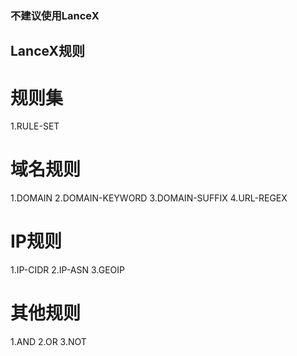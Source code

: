 ### 不建议使用LanceX
## LanceX规则
# 规则集
1.RULE-SET
# 域名规则
1.DOMAIN
2.DOMAIN-KEYWORD
3.DOMAIN-SUFFIX
4.URL-REGEX
# IP规则
1.IP-CIDR
2.IP-ASN
3.GEOIP
# 其他规则
1.AND
2.OR
3.NOT
